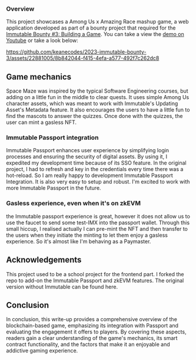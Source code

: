 ### Overview
This project showcases a Among Us x Amazing Race mashup game, a web application developed as part of a bounty project that required for the [Immutable Bounty #3: Building a Game](https://app.stackup.dev/bounty/immutable-bounty-3-building-a-game). You can take a view the [demo on Youtube](https://youtu.be/Bgoh8b5itX4) or take a look below:


https://github.com/keanecodes/2023-immutable-bounty-3/assets/22881005/8b842044-f415-4efa-a577-492f7c262dc8


## Game mechanics
Space Maze was inspired by the typical Software Engineering courses, but adding on a little fun in the middle to clear quests. It uses simple Among Us character assets, which was meant to work with Immutable's Updating Asset's Metadata feature. It also encourages the users to have a little fun to find the mascots to answer the quizzes. Once done with the quizzes, the user can mint a gasless NFT.

### Immutable Passport integration
Immutable Passport enhances user experience by simplifying login processes and ensuring the security of digital assets. By using it, I expedited my development time because of its SSO feature. In the original project, I had to refresh and key in the credentials every time there was a hot-reload. So I am really happy to development Immutable Passport Integration. It is also very easy to setup and robust. I'm excited to work with more Immutable Passport in the future.

### Gasless experience, even when it's on zkEVM
the Immutable passport experience is great, however it does not allow us to use the faucet to send some test-IMX into the passport wallet. Through this small hiccup, I realised actually I can pre-mint the NFT and then transfer to the users when they initiate the minting to let them enjoy a gasless experience. So it's almost like I'm behaving as a Paymaster.




## Acknowledgements
This project used to be a school project for the frontend part. I forked the repo to add-on the Immutable Passport and zkEVM features. The original version without Immutable can be found here.

## Conclusion
In conclusion, this write-up provides a comprehensive overview of the blockchain-based game, emphasizing its integration with Passport and evaluating the engagement it offers to players. By covering these aspects, readers gain a clear understanding of the game's mechanics, its smart contract functionality, and the factors that make it an enjoyable and addictive gaming experience.
